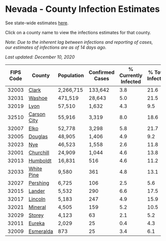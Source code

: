 # Nevada - County Infection Estimates

See state-wide estimates [here](/infections/us-nv).

Click on a county name to view the infections estimates for that county.

*Note: Due to the inherent lag between infections and reporting of cases, our estimates of infections are as of 14 days ago.*

*Last updated: December 10, 2020*

|   FIPS Code |                     County |   Population |   Confirmed Cases |   % Currently Infected |   % Total Infected |
|-------------|----------------------------|--------------|-------------------|------------------------|--------------------|
|       32003 |             [Clark](clark) |    2,266,715 |           133,642 |                    3.8 |               21.6 |
|       32031 |           [Washoe](washoe) |      471,519 |            28,643 |                    5.0 |               21.5 |
|       32019 |               [Lyon](lyon) |       57,510 |             1,632 |                    4.3 |                9.5 |
|       32510 | [Carson City](carson-city) |       55,916 |             3,319 |                    8.0 |               18.6 |
|       32007 |               [Elko](elko) |       52,778 |             3,298 |                    5.8 |               21.7 |
|       32005 |         [Douglas](douglas) |       48,905 |             1,406 |                    4.9 |                9.2 |
|       32023 |                 [Nye](nye) |       46,523 |             1,558 |                    2.6 |               11.8 |
|       32001 |     [Churchill](churchill) |       24,909 |             1,044 |                    4.6 |               13.8 |
|       32013 |       [Humboldt](humboldt) |       16,831 |               516 |                    4.6 |               11.2 |
|       32033 |   [White Pine](white-pine) |        9,580 |               361 |                    4.8 |               13.1 |
|       32027 |       [Pershing](pershing) |        6,725 |               106 |                    2.5 |                5.6 |
|       32015 |           [Lander](lander) |        5,532 |               290 |                    6.6 |               17.5 |
|       32017 |         [Lincoln](lincoln) |        5,183 |               247 |                    4.9 |               15.9 |
|       32021 |         [Mineral](mineral) |        4,505 |               159 |                    5.2 |               10.5 |
|       32029 |           [Storey](storey) |        4,123 |                63 |                    2.1 |                5.2 |
|       32011 |           [Eureka](eureka) |        2,029 |                25 |                    0.4 |                4.3 |
|       32009 |     [Esmeralda](esmeralda) |          873 |                25 |                    3.4 |                6.1 |